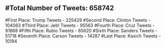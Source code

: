 #Total Number of Tweets: 658742 
---
#First Place: Trump Tweets - 225429
#Second Place: Clinton Tweets - 104063
#Third Place: Jeb! Tweets - 95563
#Fourth Place: Cruz Tweets - 91868
#Fifth Place: Rubio Tweets - 65620
#Sixth Place: Sanders Tweets - 51718
#Seventh Place: Carson Tweets - 14287
#Last Place: Kasich Tweets - 10194
